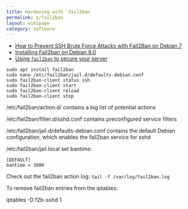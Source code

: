 ```yaml
---
title: Hardening with `fail2ban`
permalink: p/fail2ban
layout: wikipage
category: software
---
```


+ [How to Prevent SSH Brute Force Attacks with Fail2Ban on Debian 7](https://www.unixmen.com/how-to-prevent-ssh-brute-force-attacks-with-fail2ban-on-debian-7/)
+ [Installing Fail2ban on Debian 8.0](https://www.upcloud.com/support/installing-fail2ban-on-debian-8-0/)
+ [Using `fail2ban` to secure your server](https://www.linode.com/docs/security/using-fail2ban-for-security)

```
sudo apt install fail2ban
sudo nano /etc/fail2ban/jail.d/defaults-debian.conf
sudo fail2ban-client status ssh
sudo fail2ban-client start
sudo fail2ban-client reload
sudo fail2ban-client stop
```

/etc/fail2ban/action.d/ contains a big list of potential actions

/etc/fail2ban/filter.d/sshd.conf contains preconfigured service filters

/etc/fail2ban/jail.d/defaults-debian.conf contains the default Debian configuration, which enables the fail2ban service for sshd


/etc/fail2ban/jail.local set bantime:

```
[DEFAULT]
bantime = 3600
```

Check out the fail2ban action log: `tail -f /var/log/fail2ban.log`

To remove fail2ban entries from the iptables:

iptables -D f2b-sshd 1
